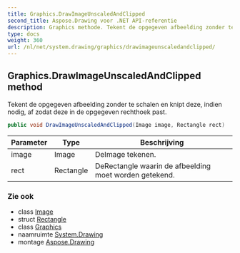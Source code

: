```yaml
---
title: Graphics.DrawImageUnscaledAndClipped
second_title: Aspose.Drawing voor .NET API-referentie
description: Graphics methode. Tekent de opgegeven afbeelding zonder te schalen en knipt deze indien nodig af zodat deze in de opgegeven rechthoek past.
type: docs
weight: 360
url: /nl/net/system.drawing/graphics/drawimageunscaledandclipped/
---
```

## Graphics.DrawImageUnscaledAndClipped method

Tekent de opgegeven afbeelding zonder te schalen en knipt deze, indien nodig, af zodat deze in de opgegeven rechthoek past.

```csharp
public void DrawImageUnscaledAndClipped(Image image, Rectangle rect)
```

| Parameter | Type | Beschrijving |
| --- | --- | --- |
| image | Image | DeImage tekenen. |
| rect | Rectangle | DeRectangle waarin de afbeelding moet worden getekend. |

### Zie ook

* class [Image](../../image/)
* struct [Rectangle](../../rectangle/)
* class [Graphics](../)
* naamruimte [System.Drawing](../../graphics/)
* montage [Aspose.Drawing](../../../)


